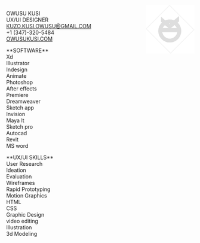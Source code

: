 <img align="right" src="images/resumelogo2.png" width="130"> 

OWUSU KUSI <br>
UX/UI DESIGNER<br>
KUZO.KUSI.OWUSU@GMAIL.COM <br>
+1 (347)-320-5484 <br>
[OWUSUKUSI.COM](https://www.owusukusi.com "My Portfolio")

<p>
**SOFTWARE** <br>
Xd <br>
Illustrator <br>
Indesign <br>
Animate <br>
Photoshop <br>
After effects <br>
Premiere <br>
Dreamweaver <br>
Sketch app <br>
Invision <br>
Maya lt <br>
Sketch pro <br>
Autocad <br>
Revit <br>
MS word <br>
</P>

<p>
**UX/UI SKILLS** <br>
User Research <br>
Ideation <br>
Evaluation <br>
Wireframes <br>
Rapid Prototyping <br>
Motion Graphics <br>
HTML <br>
CSS <br>
Graphic Design <br>
video editing <br>
Illustration <br>
3d Modeling <br>
</p>
  
 
